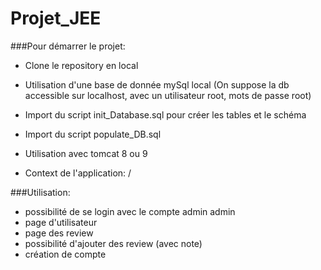 # Projet_JEE

###Pour démarrer le projet:

- Clone le repository en local

- Utilisation d'une base de donnée mySql local (On suppose la db accessible sur localhost, avec un utilisateur root, mots de passe root)

- Import du script init_Database.sql pour créer les tables et le schéma

- Import du script populate_DB.sql

- Utilisation avec tomcat 8 ou 9

- Context de l'application: /


###Utilisation:

- possibilité de se login avec le compte admin admin
- page d'utilisateur
- page des review
- possibilité d'ajouter des review (avec note)
- création de compte